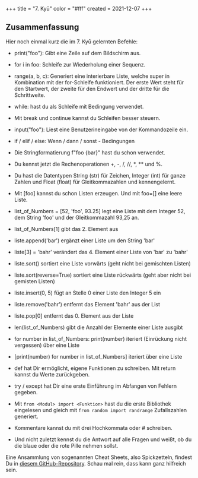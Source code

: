 +++
title = "7. Kyū"
color = "#fff"
created = 2021-12-07
+++

<script lang="ts">
  import Figure from '$lib/components/Figure.svelte';
</script>

## Zusammenfassung

Hier noch einmal kurz die im 7. Kyū gelernten Befehle:

- print("foo"): Gibt eine Zeile auf dem Bildschirm aus.

- for i in foo: Schleife zur Wiederholung einer Sequenz.

- range(a, b, c): Generiert eine interierbare Liste, welche super in Kombination mit der for-Schleife funktioniert.
  Der erste Wert steht für den Startwert, der zweite für den Endwert und der dritte für die Schrittweite.

- while: hast du als Schleife mit Bedingung verwendet.

- Mit break und continue kannst du Schleifen besser steuern.

- input("foo"): Liest eine Benutzerineingabe von der Kommandozeile ein.

- if / elif / else: Wenn / dann / sonst - Bedingungen

- Die Stringformatierung f"foo {bar}" hast du schon verwendet.

- Du kennst jetzt die Rechenoperationen +, -, /, //, \*, \*\* und %.

- Du hast die Datentypen String (str) für Zeichen, Integer (int) für ganze Zahlen und Float (float) für
  Gleitkommazahlen und kennengelernt.

- Mit [foo] kannst du schon Listen erzeugen. Und mit foo=[] eine leere Liste.

- list_of_Numbers = [52, 'foo', 93.25] legt eine Liste mit dem Integer 52, dem String 'foo' und der Gleitkommazahl 93,25 an.

- list_of_Numbers[1] gibt das 2. Element aus

- liste.append('bar') ergänzt einer Liste um den String 'bar'

- liste[3] = 'bahr' verändert das 4. Element einer Liste von 'bar' zu 'bahr'

- liste.sort() sortiert eine Liste vorwärts (geht nicht bei gemischten Listen)

- liste.sort(reverse=True) sortiert eine Liste rückwärts (geht aber nicht bei gemisten Listen)

- liste.insert(0, 5) fügt an Stelle 0 einer Liste den Integer 5 ein

- liste.remove('bahr') entfernt das Element 'bahr' aus der List

- liste.pop[0] entfernt das 0. Element aus der Liste

- len(list_of_Numbers) gibt die Anzahl der Elemente einer Liste ausgibt

- for number in list_of_Numbers: print(number) iteriert (Einrückung nicht vergessen) über eine Liste

- [print(number) for number in list_of_Numbers] iteriert über eine Liste

- def hat Dir ermöglicht, eigene Funktionen zu schreiben. Mit return kannst du Werte zurückgeben.

- try / except hat Dir eine erste Einführung im Abfangen von Fehlern gegeben.

- Mit `from <Modul> import <Funktion>` hast du die erste Bibliothek eingelesen und gleich mit
  `from random import randrange` Zufallszahlen generiert.

- Kommentare kannst du mit drei Hochkommata oder \# schreiben.

- Und nicht zuletzt kennst du die Antwort auf alle Fragen und weißt, ob du die blaue oder die rote Pille nehmen
  sollst.

Eine Ansammlung von sogenannten Cheat Sheets, also Spickzetteln, findest Du in [diesem GitHub-Repository](https://github.com/afizs/python-notes/blob/main/resources/cheatsheets.md). Schau mal rein, dass kann ganz hilfreich sein.
